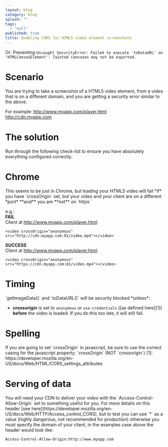 ```yaml
---
layout: blog
category: blog
splash: ""
tags: 
  - "null"
published: true
title: Enabling CORS for HTML5 video element screenshots
---
```



Or: Preventing `Uncaught SecurityError: Failed to execute 'toDataURL' on 'HTMLCanvasElement': Tainted canvases may not be exported.`

<h1>Scenario</h1>
You are trying to take a screenshot of a HTML5 video element, from a video that is on a different domain, and you are getting a security error similar to the above.

For example:
<http://www.myapp.com/player.html><br/>
<http://cdn.myapp.com>

<h1>The solution</h1>
Run through the following check-list to ensure you have absolutely everything configured correctly.

<h1>Chrome</h1>
This seems to be just in Chrome, but loading your HTML5 video will fail *if* you have `crossOrigin` set, but your video and your client are on a different *port* **and** you are **not** on `https`

e.g.:<br/>
**FAIL**<br/>
Client at http://www.myapp.com/player.html:

    <video crossOrigin="anonymous" src="http://cdn.myapp.com:81/video.mp4"></video>

**SUCCESS**<br/>
Client at http://www.myapp.com/player.html:

    <video crossOrigin="anonymous" src="https://cdn.myapp.com:81/video.mp4"></video>

<h1>Timing</h1>
`getImageData()` and `toDataURL()` will be security blocked *unless*:

- **crossorigin** is set to `anonymous` or `use-credentials` ([as defined here][1]) **before** the video is loaded. If you do this too late, it will still fail.

<h1>Spelling</h1>
If you are going to set `crossOrigin` in javascript, be sure to use the correct casing for the javascript property: `crossOrigin` (NOT `crossorigin`)
  [1]: https://developer.mozilla.org/en-US/docs/Web/HTML/CORS_settings_attributes
  
<h1>Serving of data</h1>
You will need your CDN to deliver your video with the `Access-Control-Allow-Origin` set to something useful for you. For more details on this header [see here](https://developer.mozilla.org/en-US/docs/Web/HTTP/Access_control_CORS), but to test you can use `*` as a value (highly dangerous, not recommended for production) otherwise you must specify the domain of your client, in the examples case above the header would look like:

`Access-Control-Allow-Origin:http://www.myapp.com`
